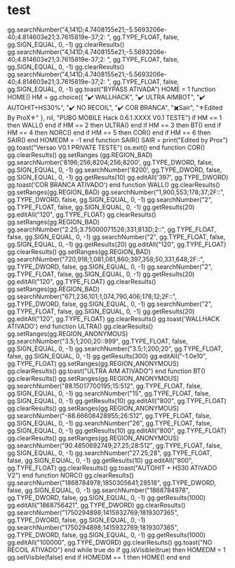 # test
  gg.searchNumber("4,141D;4.7408155e21;-5.5693206e-40;4.814603e21;3.7615819e-37;2: ", gg.TYPE_FLOAT, false, gg.SIGN_EQUAL, 0, -1)   gg.clearResults()   gg.searchNumber("4,141D;4.7408155e21;-5.5693206e-40;4.814603e21;3.7615819e-37;2: ", gg.TYPE_FLOAT, false, gg.SIGN_EQUAL, 0, -1)   gg.clearResults()   gg.searchNumber("4,141D;4.7408155e21;-5.5693206e-40;4.814603e21;3.7615819e-37;2: ", gg.TYPE_FLOAT, false, gg.SIGN_EQUAL, 0, -1)   gg.toast("BYPASS ATIVADA")  HOME = 1 function HOME()   HM = gg.choice({     "✔️ WALLHACK",     "✔️ ULTRA AIMBOT",     "✔️ AUTOHIT+HS30%",     "✔️ NO RECOIL",     "✔️ COR BRANCA",     "✖️Sair",     "⚜️Edited By ProX⚜️"   }, nil, "PUBG MOBILE Hack 0.6.1.XXXX V0.1 TESTE")   if HM == 1 then     WALL()   end   if HM == 2 then     ULTRA()   end   if HM == 3 then     BT()   end   if HM == 4 then     NORC()   end   if HM == 5 then     COR()   end   if HM == 6 then     SAIR()   end   HOMEDM = -1 end function SAIR()   SAIR = print("Edited by Prox")   gg.toast("Versao V0.1 PRIVATE TESTE")   os.exit() end function COR()   gg.clearResults()   gg.setRanges (gg.REGION_BAD)   gg.searchNumber('8196;256;8204;256;8200', gg.TYPE_DWORD, false, gg.SIGN_EQUAL, 0, -1)   gg.searchNumber('8200', gg.TYPE_DWORD, false, gg.SIGN_EQUAL, 0, -1)   gg.getResults(10)   gg.editAll('397', gg.TYPE_DWORD)   gg.toast('COR BRANCA ATIVADO') end function WALL()   gg.clearResults()   gg.setRanges(gg.REGION_BAD)   gg.searchNumber("1,900,553;178;37;2F::", gg.TYPE_DWORD, false, gg.SIGN_EQUAL, 0, -1)   gg.searchNumber("2", gg.TYPE_FLOAT, false, gg.SIGN_EQUAL, 0, -1)   gg.getResults(20)   gg.editAll("120", gg.TYPE_FLOAT)   gg.clearResults()   gg.setRanges(gg.REGION_BAD)   gg.searchNumber("2.25;3.75000071526;331,813D;2::", gg.TYPE_FLOAT, false, gg.SIGN_EQUAL, 0, -1)   gg.searchNumber("2", gg.TYPE_FLOAT, false, gg.SIGN_EQUAL, 0, -1)   gg.getResults(20)   gg.editAll("120", gg.TYPE_FLOAT)   gg.clearResults()   gg.setRanges(gg.REGION_BAD)   gg.searchNumber("720,918;1,081,081,860;397,358;50,331,648;2F::", gg.TYPE_DWORD, false, gg.SIGN_EQUAL, 0, -1)   gg.searchNumber("2", gg.TYPE_FLOAT, false, gg.SIGN_EQUAL, 0, -1)   gg.getResults(20)   gg.editAll("120", gg.TYPE_FLOAT)   gg.clearResults()   gg.setRanges(gg.REGION_BAD)   gg.searchNumber("671,236,101;1,074,790,406;178;12;2F::", gg.TYPE_DWORD, false, gg.SIGN_EQUAL, 0, -1)   gg.searchNumber("2", gg.TYPE_FLOAT, false, gg.SIGN_EQUAL, 0, -1)   gg.getResults(20)   gg.editAll("120", gg.TYPE_FLOAT)   gg.clearResults()   gg.toast('WALLHACK ATIVADO') end function ULTRA()   gg.clearResults()   gg.setRanges(gg.REGION_ANONYMOUS)   gg.searchNumber("3.5;1;200;20::999", gg.TYPE_FLOAT, false, gg.SIGN_EQUAL, 0, -1)   gg.searchNumber("3.5;1;200;20", gg.TYPE_FLOAT, false, gg.SIGN_EQUAL, 0, -1)   gg.getResults(300)   gg.editAll("-1.0e10", gg.TYPE_FLOAT)   gg.setRanges(gg.REGION_ANONYMOUS)   gg.clearResults()   gg.toast("ULTRA AIM ATIVADO") end function BT()   gg.clearResults()   gg.setRanges(gg.REGION_ANONYMOUS)   gg.searchNumber("88.15017700195;15:512", gg.TYPE_FLOAT, false, gg.SIGN_EQUAL, 0, -1)   gg.searchNumber("15", gg.TYPE_FLOAT, false, gg.SIGN_EQUAL, 0, -1)   gg.getResults(10)   gg.editAll("800", gg.TYPE_FLOAT)   gg.clearResults()   gg.setRanges(gg.REGION_ANONYMOUS)   gg.searchNumber("-88.66608428955;26:512", gg.TYPE_FLOAT, false, gg.SIGN_EQUAL, 0, -1)   gg.searchNumber("26", gg.TYPE_FLOAT, false, gg.SIGN_EQUAL, 0, -1)   gg.getResults(10)   gg.editAll("800", gg.TYPE_FLOAT)   gg.clearResults()   gg.setRanges(gg.REGION_ANONYMOUS)   gg.searchNumber("90.4850692749;27.25;28:512", gg.TYPE_FLOAT, false, gg.SIGN_EQUAL, 0, -1)   gg.searchNumber("27.25;28", gg.TYPE_FLOAT, false, gg.SIGN_EQUAL, 0, -1)   gg.getResults(10)   gg.editAll("800", gg.TYPE_FLOAT)   gg.clearResults()   gg.toast("AUTOHIT + HS30 ATIVADO V2") end function NORC()   gg.clearResults()   gg.searchNumber("1868784978;1850305641;28518", gg.TYPE_DWORD, false, gg.SIGN_EQUAL, 0, -1)   gg.searchNumber("1868784978", gg.TYPE_DWORD, false, gg.SIGN_EQUAL, 0, -1)   gg.getResults(1000)   gg.editAll("1868756421", gg.TYPE_DWORD)   gg.clearResults()   gg.searchNumber("1750294898;1415932769;1819307365", gg.TYPE_DWORD, false, gg.SIGN_EQUAL, 0, -1)   gg.searchNumber("1750294898;1415932769;1819307365", gg.TYPE_DWORD, false, gg.SIGN_EQUAL, 0, -1)   gg.getResults(1000)   gg.editAll("100000", gg.TYPE_DWORD)   gg.clearResults()   gg.toast("NO RECOIL ATIVADO") end while true do   if gg.isVisible(true) then     HOMEDM = 1     gg.setVisible(false)   end   if HOMEDM == 1 then     HOME()   end end
